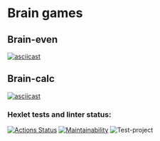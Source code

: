 # Brain games
## Brain-even
[![asciicast](https://asciinema.org/a/BIuo21fehdrZTuMSOozjT3utH.svg)](https://asciinema.org/a/BIuo21fehdrZTuMSOozjT3utH)
## Brain-calc
[![asciicast](https://asciinema.org/a/6bFbTjzK4PrnB1i5pbaJigazs.svg)](https://asciinema.org/a/6bFbTjzK4PrnB1i5pbaJigazs)
### Hexlet tests and linter status:
[![Actions Status](https://github.com/mdx10/frontend-project-lvl1/workflows/hexlet-check/badge.svg)](https://github.com/mdx10/frontend-project-lvl1/actions)
[![Maintainability](https://api.codeclimate.com/v1/badges/a99a88d28ad37a79dbf6/maintainability)](https://codeclimate.com/github/codeclimate/codeclimate/maintainability)
![Test-project](https://github.com/mdx10/frontend-project-lvl1/actions/workflows/test-project.yml/badge.svg)